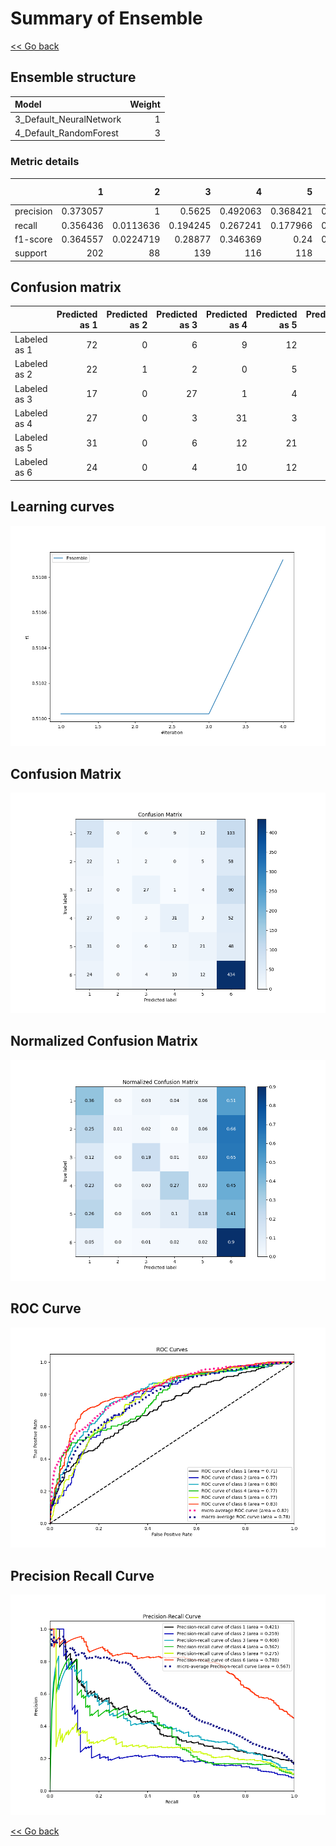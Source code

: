 # Summary of Ensemble

[<< Go back](../README.md)


## Ensemble structure
| Model                   |   Weight |
|:------------------------|---------:|
| 3_Default_NeuralNetwork |        1 |
| 4_Default_RandomForest  |        3 |

### Metric details
|           |          1 |          2 |          3 |          4 |          5 |          6 |   accuracy |   macro avg |   weighted avg |   logloss |
|:----------|-----------:|-----------:|-----------:|-----------:|-----------:|-----------:|-----------:|------------:|---------------:|----------:|
| precision |   0.373057 |  1         |   0.5625   |   0.492063 |   0.368421 |   0.552866 |   0.510898 |    0.558151 |       0.531548 |   1.30529 |
| recall    |   0.356436 |  0.0113636 |   0.194245 |   0.267241 |   0.177966 |   0.896694 |   0.510898 |    0.317324 |       0.510898 |   1.30529 |
| f1-score  |   0.364557 |  0.0224719 |   0.28877  |   0.346369 |   0.24     |   0.684003 |   0.510898 |    0.324362 |       0.449271 |   1.30529 |
| support   | 202        | 88         | 139        | 116        | 118        | 484        |   0.510898 | 1147        |    1147        |   1.30529 |


## Confusion matrix
|              |   Predicted as 1 |   Predicted as 2 |   Predicted as 3 |   Predicted as 4 |   Predicted as 5 |   Predicted as 6 |
|:-------------|-----------------:|-----------------:|-----------------:|-----------------:|-----------------:|-----------------:|
| Labeled as 1 |               72 |                0 |                6 |                9 |               12 |              103 |
| Labeled as 2 |               22 |                1 |                2 |                0 |                5 |               58 |
| Labeled as 3 |               17 |                0 |               27 |                1 |                4 |               90 |
| Labeled as 4 |               27 |                0 |                3 |               31 |                3 |               52 |
| Labeled as 5 |               31 |                0 |                6 |               12 |               21 |               48 |
| Labeled as 6 |               24 |                0 |                4 |               10 |               12 |              434 |

## Learning curves
![Learning curves](learning_curves.png)
## Confusion Matrix

![Confusion Matrix](confusion_matrix.png)


## Normalized Confusion Matrix

![Normalized Confusion Matrix](confusion_matrix_normalized.png)


## ROC Curve

![ROC Curve](roc_curve.png)


## Precision Recall Curve

![Precision Recall Curve](precision_recall_curve.png)



[<< Go back](../README.md)
